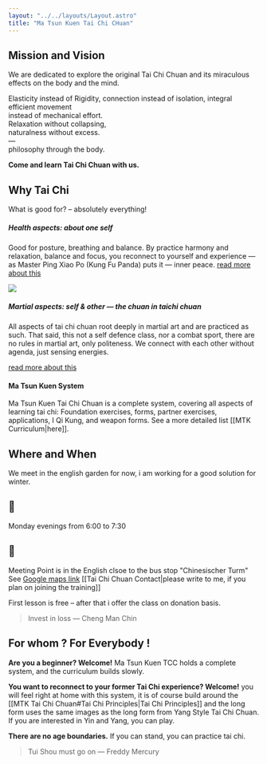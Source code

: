 ```yaml
---
layout: "../../layouts/Layout.astro"
title: "Ma Tsun Kuen Tai Chi CHuan"
---
```


<section class="slide">
<div class="inner">

## Mission and Vision
We are dedicated to explore the original Tai Chi Chuan and its miraculous effects on the body and the mind.

Elasticity instead of Rigidity,
connection instead of isolation,
integral efficient movement  
instead of mechanical effort.  
Relaxation without collapsing,  
naturalness without excess.  
—  
philosophy through the body.

**Come and learn Tai Chi Chuan with us.**


</div>
</section>
<section class="slide">
<div class="inner">

## Why Tai Chi
What is good for? – absolutely everything!
##### Health aspects: about one self
Good for posture, breathing and balance.
By practice harmony and relaxation, balance and focus, you reconnect to yourself and experience — as Master Ping Xiao Po (Kung Fu Panda) puts it — inner peace.
[read more about this](./taichi#health-aspects)

![](https://media0.giphy.com/media/v1.Y2lkPTc5MGI3NjExczE4MjU0NHJnMmp3NWQ3aTU0MmZjb3R3ZWNqYTFmNjJ2bHZweXQ1ayZlcD12MV9naWZzX3NlYXJjaCZjdD1n/jXtdnZlhK7Fbfo4Ioc/200.webp)

##### Martial aspects: self & other — the chuan in taichi chuan
All aspects of tai chi chuan root deeply in martial art and are practiced as such.
That said, this not a self defence class, nor a combat sport,
there are no rules in martial art, only politeness.
We connect with each other without agenda, just sensing energies.

[read more about this](./taichi#martial-aspects)

#### Ma Tsun Kuen System
Ma Tsun Kuen Tai Chi Chuan is a complete system, covering all aspects of learning tai chi: Foundation exercises, forms, partner exercises, applications, I Qi Kung, and weapon forms.
See a more detailed list [[MTK Curriculum|here]].

</div>
</section>
<section class="slide">
<div class="inner">

## Where and When
We meet in the english garden for now, i am working for a good solution for winter.
# 📅 
Monday evenings from 6:00 to 7:30
# 📍
Meeting Point is in the English clsoe to the bus stop "Chinesischer Turm"
See [Google maps link](https://maps.app.goo.gl/B487KdWNx74MfPqt9)
[[Tai Chi Chuan Contact|please write to me, if you plan on joining the training]]


First lesson is free – after that i offer the class on donation basis.

> Invest in loss — Cheng Man Chin

</div>
</section>
<section class="slide">
<div class="inner">

## For whom ? For Everybody !

**Are you a beginner? Welcome!**
Ma Tsun Kuen TCC holds a complete system, and the curriculum builds slowly.

**You want to reconnect to your former Tai Chi experience? Welcome!**
you will feel right at home with this system, it is of course build around the [[MTK Tai Chi Chuan#Tai Chi Principles|Tai Chi Principles]] and the long form uses the same images as the long form from Yang Style Tai Chi Chuan.
If you are interested in Yin and Yang, you can play.

**There are no age boundaries.**
If you can stand, you can practice tai chi.

> Tui Shou must go on — Freddy Mercury

</div>
</section>
